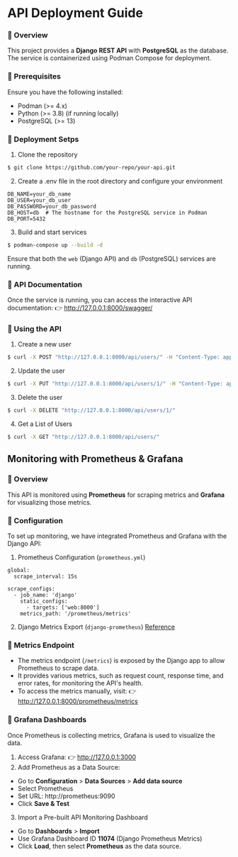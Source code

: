 #  API Deployment Guide
### 📌 Overview
This project provides a **Django REST API** with **PostgreSQL** as the database. The service is containerized using Podman Compose for deployment.

### 📌 Prerequisites
Ensure you have the following installed:

- Podman (>= 4.x)
- Python (>= 3.8) (if running locally)
- PostgreSQL (>= 13)


### 📌 Deployment Setps
1. Clone the repository
```sh
$ git clone https://github.com/your-repo/your-api.git
```
2. Create a .env file in the root directory and configure your environment
```
DB_NAME=your_db_name
DB_USER=your_db_user
DB_PASSWORD=your_db_password
DB_HOST=db  # The hostname for the PostgreSQL service in Podman
DB_PORT=5432
```
3. Build and start services
```sh
$ podman-compose up --build -d
```
Ensure that both the ```web``` (Django API) and ```db``` (PostgreSQL) services are running.

### 📌 API Documentation
Once the service is running, you can access the interactive API documentation: 👉 http://127.0.0.1:8000/swagger/

### 📌 Using the API
1. Create a new user
```sh
$ curl -X POST "http://127.0.0.1:8000/api/users/" -H "Content-Type: application/json" -d '{"name": "Alice", "email": "alice@example.com"}'
```
2. Update the user
```sh
$ curl -X PUT "http://127.0.0.1:8000/api/users/1/" -H "Content-Type: application/json" -d '{"name": "Alice Updated"}'
```
3. Delete the user
```sh
$ curl -X DELETE "http://127.0.0.1:8000/api/users/1/"
```
4. Get a List of Users
```sh
$ curl -X GET "http://127.0.0.1:8000/api/users/"
```

## Monitoring with Prometheus & Grafana
### 📌 Overview
This API is monitored using **Prometheus** for scraping metrics and **Grafana** for visualizing those metrics.

### 📌 Configuration
To set up monitoring, we have integrated Prometheus and Grafana with the Django API:
1. Prometheus Configuration (```prometheus.yml```)
```
global:
  scrape_interval: 15s

scrape_configs:
  - job_name: 'django'
    static_configs:
      - targets: ['web:8000']
    metrics_path: '/prometheus/metrics'
```
2. Django Metrics Export (```django-prometheus```)
[Reference](https://github.com/korfuri/django-prometheus)

### 📌 Metrics Endpoint
- The metrics endpoint (```/metrics```) is exposed by the Django app to allow Prometheus to scrape data.
- It provides various metrics, such as request count, response time, and error rates, for monitoring the API's health.
- To access the metrics manually, visit: 👉 http://127.0.0.1:8000/prometheus/metrics

### 📌 Grafana Dashboards
Once Prometheus is collecting metrics, Grafana is used to visualize the data.
1. Access Grafana: 👉 http://127.0.0.1:3000
2. Add Prometheus as a Data Source:
- Go to **Configuration** > **Data Sources** > **Add data source**
- Select Prometheus
- Set URL: http://prometheus:9090
- Click **Save & Test**

3. Import a Pre-built API Monitoring Dashboard
- Go to **Dashboards** > **Import**
- Use Grafana Dashboard ID **11074** (Django Prometheus Metrics)
- Click **Load**, then select **Prometheus** as the data source.
